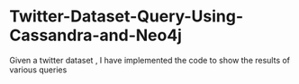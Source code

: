 # Twitter-Dataset-Query-Using-Cassandra-and-Neo4j
Given a twitter dataset , I have implemented the code to show the results of various queries
